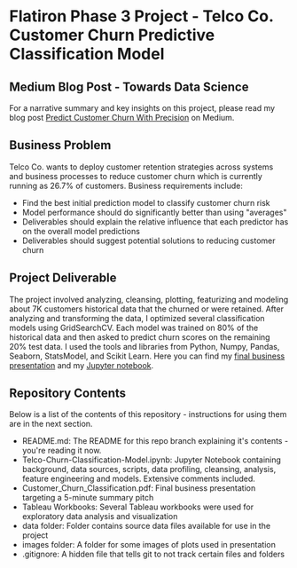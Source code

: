 # Flatiron Phase 3 Project - Telco Co. Customer Churn Predictive Classification Model

## Medium Blog Post - Towards Data Science
For a narrative summary and key insights on this project, please read my blog post [Predict Customer Churn With Precision][3] on Medium.

## Business Problem
Telco Co. wants to deploy customer retention strategies across systems and business processes to reduce customer churn which is currently running as 26.7% of customers. Business requirements include:

- Find the best initial prediction model to classify customer churn risk
- Model performance should do significantly better than using "averages"
- Deliverables should explain the relative influence that each predictor has on the overall model predictions
- Deliverables should suggest potential solutions to reducing customer churn

## Project Deliverable
The project involved analyzing, cleansing, plotting, featurizing and modeling about 7K customers historical data that the churned or were retained. After analyzing and transforming the data, I optimized several classification models using GridSearchCV. Each model was trained on 80% of the historical data and then asked to predict churn scores on the remaining 20% test data. I used the tools and libraries from Python, Numpy, Pandas, Seaborn, StatsModel, and Scikit Learn. Here you can find my [final business presentation][1] and my [Jupyter notebook][2].

## Repository Contents
Below is a list of the contents of this repository - instructions for using them are in the next section.

- README.md: The README for this repo branch explaining it's contents - you're reading it now.
- Telco-Churn-Classification-Model.ipynb: Jupyter Notebook containing background, data sources, scripts, data profiling, cleansing, analysis, feature engineering and models. Extensive comments included.
- Customer_Churn_Classification.pdf: Final business presentation targeting a 5-minute summary pitch
- Tableau Workbooks: Several Tableau workbooks were used for exploratory data analysis and visualization
- data folder: Folder contains source data files available for use in the project
- images folder: A folder for some images of plots used in presentation
- .gitignore: A hidden file that tells git to not track certain files and folders

[1]: <https://github.com/cutterback/p03-telco-churn-model/blob/98e4c3340c17e70fb3b4714a2a721c58affb8c15/Customer_Churn_Classification.pdf> "Customer Churn Predictive Project"
[2]: <https://github.com/cutterback/p03-telco-churn-model/blob/98e4c3340c17e70fb3b4714a2a721c58affb8c15/Telco-Churn-Classification-Model.ipynb> "Jupyter Notebook Telco Customer Churn Prediction Model" 
[3]: <https://towardsdatascience.com/predict-customer-churn-with-precision-56932ae0e5e3?sk=3c42d8b0df41d75270a14d7aab819dd7> "Towards Data Science Article - Predict Customer Churn With Precision" 


